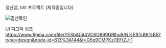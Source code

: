 정산앱, blit 프로젝트
(제작중입니다)

![결산확인](https://github.com/Dev-Corgi/Blit/assets/20937198/c8184b81-62da-4f32-aaad-5face72379e3)

UI 피그마 링크
https://www.figma.com/file/YESbiQ5t4VC6O899URlhuB/N%EB%B9%B5?type=design&node-id=613%3A144&t=G5q9CMPKzi1EFtZJ-1
